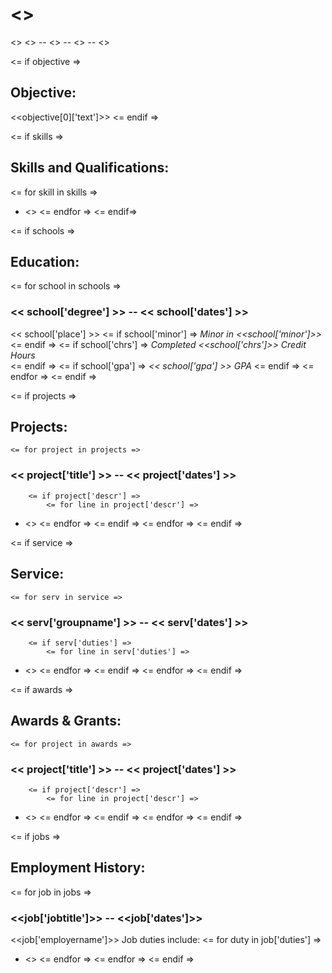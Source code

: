 # <<author>>
<<streetaddress>> <<citystatezip>> -- <<phone>> -- <<email>> -- <<webpage>>

<= if objective =>
## Objective:
<<objective[0]['text']>>
<= endif =>

<= if skills =>
## Skills and Qualifications:

<= for skill in skills =>
* <<skill>>
<= endfor =>
<= endif=>

<= if schools =>
## Education:

<= for school in schools =>
### << school['degree'] >> -- << school['dates'] >>
<< school['place'] >>
<= if school['minor'] =>
*Minor in <<school['minor']>>*
<= endif =>
<= if school['chrs'] =>
*Completed <<school['chrs']>> Credit Hours*  
<= endif =>
<= if school['gpa'] =>
*<< school['gpa'] >> GPA*
<= endif =>
<= endfor =>
<= endif =>

<= if projects =>
## Projects:
    <= for project in projects =>
### << project['title'] >> -- << project['dates'] >>
        <= if project['descr'] =>
            <= for line in project['descr'] =>
* <<line>>
            <= endfor =>
        <= endif =>
    <= endfor =>
<= endif =>

<= if service =>
## Service:
    <= for serv in service =>
### << serv['groupname'] >> -- << serv['dates'] >>
        <= if serv['duties'] =>
            <= for line in serv['duties'] =>
* <<line>>
            <= endfor =>
        <= endif =>
    <= endfor =>
<= endif =>

<= if awards =>
## Awards & Grants:
    <= for project in awards =>
### << project['title'] >> -- << project['dates'] >>
        <= if project['descr'] =>
            <= for line in project['descr'] =>
* <<line>>
            <= endfor =>
        <= endif =>
    <= endfor =>
<= endif =>

<= if jobs =>
## Employment History:

<= for job in jobs =>
### <<job['jobtitle']>> -- <<job['dates']>>
<<job['employername']>>
Job duties include:
<= for duty in job['duties'] =>
* <<duty>>
<= endfor =>
<= endfor =>
<= endif =>
